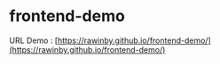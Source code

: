 # frontend-demo

URL Demo : [https://rawinby.github.io/frontend-demo/](https://rawinby.github.io/frontend-demo/)
